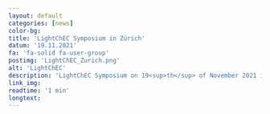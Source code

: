 ```yaml
---
layout: default
categories: [news]
color-bg:
title: 'LightChEC Symposium in Zürich'
datum: '19.11.2021'
fa: 'fa-solid fa-user-group'
postimg: 'LightChEC_Zurich.png'
alt: 'LightChEC'
description: 'LightChEC Symposium on 19<sup>th</sup> of November 2021 in Zürich.'
link_img: 
readtime: '1 min'
longtext:
---
```

